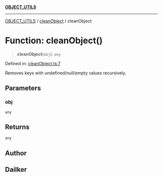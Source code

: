 [**OBJECT_UTILS**](../../README.md)

***

[OBJECT_UTILS](../../README.md) / [cleanObject](../README.md) / cleanObject

# Function: cleanObject()

> **cleanObject**(`obj`): `any`

Defined in: [cleanObject.ts:7](https://github.com/dailker/everyutil-js/blob/b3e269da55b7d96c15eb37e98c5c4f6b94f05f6f/src/object/cleanObject.ts#L7)

Removes keys with undefined/null/empty values recursively.

## Parameters

### obj

`any`

## Returns

`any`

## Author

## Dailker
